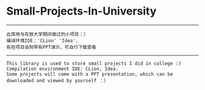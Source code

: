 # Small-Projects-In-University
------------------------------
    此库用与存放大学期间做过的小项目：）
    编译环境IDE：'CLion' 'Idea'.
    有些项目会附带有PPT演示，可自行下载查看
------------------------------
    This library is used to store small projects I did in college :)
    Compilation environment IDE: CLion, Idea.
    Some projects will come with a PPT presentation, which can be downloaded and viewed by yourself ：）
